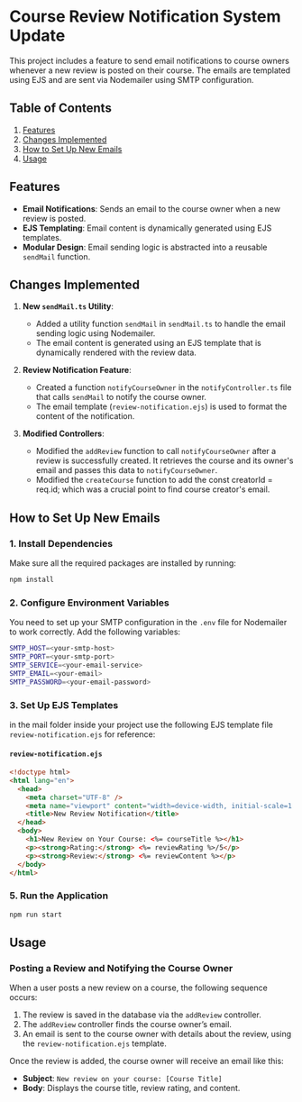 # Course Review Notification System Update

This project includes a feature to send email notifications to course owners whenever a new review is posted on their course. The emails are templated using EJS and are sent via Nodemailer using SMTP configuration.

## Table of Contents

1. [Features](#features)
2. [Changes Implemented](#changes-implemented)
3. [How to Set Up New Emails](#how-to-set-up-new-emails)
4. [Usage](#usage)

## Features

- **Email Notifications**: Sends an email to the course owner when a new review is posted.
- **EJS Templating**: Email content is dynamically generated using EJS templates.
- **Modular Design**: Email sending logic is abstracted into a reusable `sendMail` function.

## Changes Implemented

1. **New `sendMail.ts` Utility**:

   - Added a utility function `sendMail` in `sendMail.ts` to handle the email sending logic using Nodemailer.
   - The email content is generated using an EJS template that is dynamically rendered with the review data.

2. **Review Notification Feature**:

   - Created a function `notifyCourseOwner` in the `notifyController.ts` file that calls `sendMail` to notify the course owner.
   - The email template (`review-notification.ejs`) is used to format the content of the notification.

3. **Modified Controllers**:
   - Modified the `addReview` function to call `notifyCourseOwner` after a review is successfully created. It retrieves the course and its owner's email and passes this data to `notifyCourseOwner`.
   - Modified the `createCourse` function to add the const creatorId = req.id; which was a crucial point to find course creator's email.

## How to Set Up New Emails

### 1. Install Dependencies

Make sure all the required packages are installed by running:

```bash
npm install
```

### 2. Configure Environment Variables

You need to set up your SMTP configuration in the `.env` file for Nodemailer to work correctly. Add the following variables:

```bash
SMTP_HOST=<your-smtp-host>
SMTP_PORT=<your-smtp-port>
SMTP_SERVICE=<your-email-service>
SMTP_EMAIL=<your-email>
SMTP_PASSWORD=<your-email-password>
```

### 3. Set Up EJS Templates

in the mail folder inside your project use the following EJS template file `review-notification.ejs` for reference:

#### `review-notification.ejs`

```html
<!doctype html>
<html lang="en">
  <head>
    <meta charset="UTF-8" />
    <meta name="viewport" content="width=device-width, initial-scale=1.0" />
    <title>New Review Notification</title>
  </head>
  <body>
    <h1>New Review on Your Course: <%= courseTitle %></h1>
    <p><strong>Rating:</strong> <%= reviewRating %>/5</p>
    <p><strong>Review:</strong> <%= reviewContent %></p>
  </body>
</html>
```

### 5. Run the Application

```bash
npm run start
```

## Usage

### Posting a Review and Notifying the Course Owner

When a user posts a new review on a course, the following sequence occurs:

1. The review is saved in the database via the `addReview` controller.
2. The `addReview` controller finds the course owner’s email.
3. An email is sent to the course owner with details about the review, using the `review-notification.ejs` template.

Once the review is added, the course owner will receive an email like this:

- **Subject**: `New review on your course: [Course Title]`
- **Body**: Displays the course title, review rating, and content.
